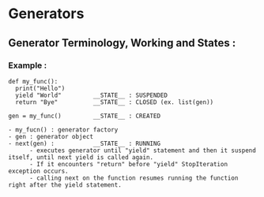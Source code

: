 # Generators

## Generator Terminology, Working and States :
  
  ### Example :
    
    def my_func():
      print("Hello")
      yield "World"         __STATE__ : SUSPENDED
      return "Bye"          __STATE__ : CLOSED (ex. list(gen))
    
    gen = my_func()         __STATE__ : CREATED
    
    - my_fucn() : generator factory
    - gen : generator object 
    - next(gen) :           __STATE__ : RUNNING
          - executes generator until "yield" statement and then it suspend itself, until next yield is called again.
          - If it encounters "return" before "yield" StopIteration exception occurs.
          - calling next on the function resumes running the function right after the yield statement.
          
    
    
  
